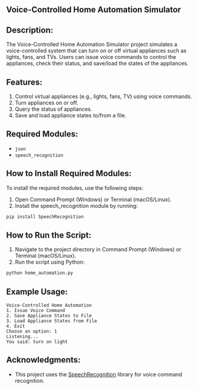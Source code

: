 ## Voice-Controlled Home Automation Simulator

## Description:
The Voice-Controlled Home Automation Simulator project simulates a voice-controlled system that can turn on or off virtual appliances such as lights, fans, and TVs. Users can issue voice commands to control the appliances, check their status, and save/load the states of the appliances.

## Features:
1. Control virtual appliances (e.g., lights, fans, TV) using voice commands.
2. Turn appliances on or off.
3. Query the status of appliances.
4. Save and load appliance states to/from a file.

## Required Modules:
- `json`
- `speech_recognition`

## How to Install Required Modules:
To install the required modules, use the following steps:

1. Open Command Prompt (Windows) or Terminal (macOS/Linux).
2. Install the speech_recognition module by running:
```sh
pip install SpeechRecognition
```
## How to Run the Script:
1. Navigate to the project directory in Command Prompt (Windows) or Terminal (macOS/Linux).
2. Run the script using Python:
```sh
python home_automation.py
```
## Example Usage:
```vbnet
Voice-Controlled Home Automation
1. Issue Voice Command
2. Save Appliance States to File
3. Load Appliance States from File
4. Exit
Choose an option: 1
Listening...
You said: turn on light
```
## Acknowledgments:
- This project uses the [SpeechRecognition](https://pypi.org/project/SpeechRecognition/) library for voice command recognition.